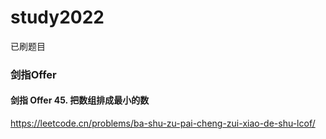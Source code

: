 # study2022
已刷题目
### 剑指Offer

#### 剑指 Offer 45. 把数组排成最小的数 
https://leetcode.cn/problems/ba-shu-zu-pai-cheng-zui-xiao-de-shu-lcof/